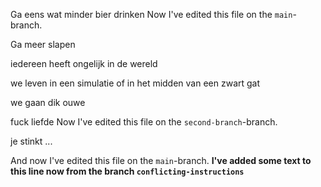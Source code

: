 Ga eens wat minder bier drinken Now I've edited this file on the `main`-branch.

Ga meer slapen

iedereen heeft ongelijk in de wereld

we leven in een simulatie of in het midden van een zwart gat

we gaan dik ouwe

fuck liefde Now I've edited this file on the `second-branch`-branch. 

je stinkt
...

And now I've edited this file on the `main`-branch. **I've added some text to this line now from the branch `conflicting-instructions`**
